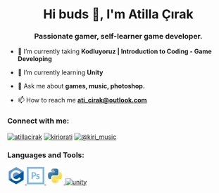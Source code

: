 <h1 align="center">Hi buds 🛫, I'm Atilla Çırak</h1>
<h3 align="center">Passionate gamer, self-learner game developer.</h3>

- 🔭 I’m currently taking **Kodluyoruz | Introduction to Coding - Game Developing**

- 🌱 I’m currently learning **Unity**

- 💬 Ask me about **games, music, photoshop.**

- 📫 How to reach me **ati_cirak@outlook.com**

<h3 align="left">Connect with me:</h3>
<p align="left">
<a href="https://linkedin.com/in/atillacirak" target="blank"><img align="center" src="https://raw.githubusercontent.com/rahuldkjain/github-profile-readme-generator/master/src/images/icons/Social/linked-in-alt.svg" alt="atillacirak" height="30" width="40" /></a>
<a href="https://instagram.com/kiriorati" target="blank"><img align="center" src="https://raw.githubusercontent.com/rahuldkjain/github-profile-readme-generator/master/src/images/icons/Social/instagram.svg" alt="kiriorati" height="30" width="40" /></a>
<a href="https://www.youtube.com/c/@kiri_music" target="blank"><img align="center" src="https://raw.githubusercontent.com/rahuldkjain/github-profile-readme-generator/master/src/images/icons/Social/youtube.svg" alt="@kiri_music" height="30" width="40" /></a>
</p>

<h3 align="left">Languages and Tools:</h3>
<p align="left"> <a href="https://www.cprogramming.com/" target="_blank" rel="noreferrer"> <img src="https://raw.githubusercontent.com/devicons/devicon/master/icons/c/c-original.svg" alt="c" width="40" height="40"/> </a> <a href="https://www.photoshop.com/en" target="_blank" rel="noreferrer"> <img src="https://raw.githubusercontent.com/devicons/devicon/master/icons/photoshop/photoshop-line.svg" alt="photoshop" width="40" height="40"/> </a> <a href="https://www.python.org" target="_blank" rel="noreferrer"> <img src="https://raw.githubusercontent.com/devicons/devicon/master/icons/python/python-original.svg" alt="python" width="40" height="40"/> </a> <a href="https://unity.com/" target="_blank" rel="noreferrer"> <img src="https://www.vectorlogo.zone/logos/unity3d/unity3d-icon.svg" alt="unity" width="40" height="40"/> </a> </p>

